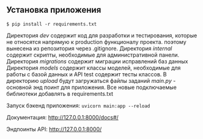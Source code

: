 ## Установка приложения

`$ pip install -r requirements.txt`

Директория _dev_ содержит код для разработки и тестирования, 
которые не относятся напрямую к production функционалу проекта.
поэтому вынесена из репозитория через .gitignore. Директория _internal_ содержит скрипты, необходимые для 
административной панели. Директория _migrations_ содержит миграции исправлений баз данных
Директория _models_ содержит классы моделей, необходимые для работы с базой данных и API
test содержит тесты классов. В директорию _upload_ будут загружаться файлы заданий
_main.py_ - основной энд поинт для приложения.
Все новые подключаемые библиотеки добавлять в requirements.txt

Запуск бэкенд приложения: `uvicorn main:app --reload     `

Документация: http://127.0.0.1:8000/docs#/

Эндпоинты API: http://127.0.0.1:8000/ 